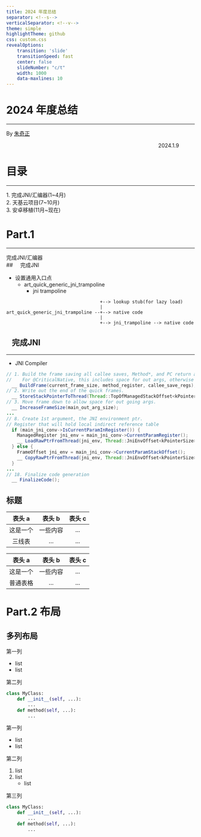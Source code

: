 ```yaml
---
title: 2024 年度总结
separator: <!--s-->
verticalSeparator: <!--v-->
theme: simple
highlightTheme: github
css: custom.css
revealOptions:
    transition: 'slide'
    transitionSpeed: fast
    center: false
    slideNumber: "c/t"
    width: 1000
    data-maxlines: 10
---
```


<div class="middle center">
<div style="width: 100%">

# 2024 年度总结
<hr/>

By [朱奇正](https://github.com/baibaidashixiong)

<div style="text-align: right; margin-top: 1em;">
<p>2024.1.9&emsp;&emsp;&emsp;</p>
</div>
</div>
</div>

<!--s-->

<div class="middle center">
<div style="width: 100%">

# 目录 
<hr/>
1. 完成JNI/汇编器(1~4月)<br>
2. 天基云项目(7~10月)<br>
3. 安卓移植(11月~现在)<br>

</div>
</div>


<!--s-->

<div class="middle center">
<div style="width: 100%">

# Part.1 
<hr/>
完成JNI/汇编器

</div></div>
<!--v-->
## &nbsp;&nbsp;&nbsp;&nbsp;完成JNI

- 设置通用入口点
  - art_quick_generic_jni_trampoline
    - jni trampoline

```mermaid
                                   +--> lookup stub(for lazy load)
                                   |
art_quick_generic_jni_trampoline --+--> native code
                                   |
                                   +--> jni_trampoline --> native code
```


<!--v-->

## &nbsp;&nbsp;&nbsp;完成JNI

<hr/>

- JNI Compiler

```java [1-3|4-5|6-7|9-17|19-20] {data-maxlines=5}
// 1. Build the frame saving all callee saves, Method*, and PC return address.
//    For @CriticalNative, this includes space for out args, otherwise just the managed frame.
  __ BuildFrame(current_frame_size, method_register, callee_save_regs);
// 2. Write out the end of the quick frames.
  __ StoreStackPointerToThread(Thread::TopOfManagedStackOffset<kPointerSize>());
// 3. Move frame down to allow space for out going args.
  __ IncreaseFrameSize(main_out_arg_size);
...
// 8. Create 1st argument, the JNI environment ptr.
// Register that will hold local indirect reference table
  if (main_jni_conv->IsCurrentParamInRegister()) {
    ManagedRegister jni_env = main_jni_conv->CurrentParamRegister();
    __ LoadRawPtrFromThread(jni_env, Thread::JniEnvOffset<kPointerSize>());
  } else {
    FrameOffset jni_env = main_jni_conv->CurrentParamStackOffset();
    __ CopyRawPtrFromThread(jni_env, Thread::JniEnvOffset<kPointerSize>());
  }
...
// 18. Finalize code generation
  __ FinalizeCode();
```

<!--v-->

## 标题

<div class="three-line">

|表头 a|表头 b|表头 c|
|:--:|:--:|:--:|
|这是一个|一些内容|...|
|三线表|...|...|

</div>

|表头 a|表头 b|表头 c|
|:--:|:--:|:--:|
|这是一个|一些内容|...|
|普通表格|...|...|

<!--s-->

<div class="middle center">
<div style="width: 100%">

# Part.2 布局

</div>
</div>

<!--v-->

## 多列布局

<div class="mul-cols">
<div class="col">

第一列

- list
- list

</div>
<div class="col">

第二列

```python
class MyClass:
    def __init__(self, ...):
        ...
    def method(self, ...):
        ...
```

</div>
</div>

<div class="mul-cols">
<div class="col">

第一列

- list
- list

</div>
<div class="col">

第二列

1. list 
2. list 
    - list

</div>
<div class="col">

第三列

```python
class MyClass:
    def __init__(self, ...):
        ...
    def method(self, ...):
        ...
```

</div>
</div>
